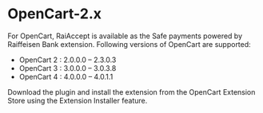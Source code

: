 # OpenCart-2.x

For OpenCart, RaiAccept is available as the Safe payments powered by Raiffeisen Bank extension. Following versions of OpenCart are supported:

* OpenCart 2 : 2.0.0.0 – 2.3.0.3
* OpenCart 3 : 3.0.0.0 – 3.0.3.8
* OpenCart 4 : 4.0.0.0 – 4.0.1.1

Download the plugin and install the extension from the OpenCart Extension Store using the Extension Installer feature.
